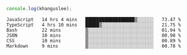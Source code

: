 ```js
console.log(khanguslee);
```

<!--START_SECTION:waka-->

```text
JavaScript   14 hrs 4 mins   ██████████████████▒░░░░░░   73.47 %
TypeScript   4 hrs 10 mins   █████▒░░░░░░░░░░░░░░░░░░░   21.75 %
Bash         22 mins         ▒░░░░░░░░░░░░░░░░░░░░░░░░   01.94 %
JSON         10 mins         ▒░░░░░░░░░░░░░░░░░░░░░░░░   00.90 %
CSS          10 mins         ▒░░░░░░░░░░░░░░░░░░░░░░░░   00.89 %
Markdown     9 mins          ▒░░░░░░░░░░░░░░░░░░░░░░░░   00.78 %
```

<!--END_SECTION:waka-->

<!--
**khanguslee/khanguslee** is a ✨ _special_ ✨ repository because its `README.md` (this file) appears on your GitHub profile.

Here are some ideas to get you started:

- 🔭 I’m currently working on ...
- 🌱 I’m currently learning ...
- 👯 I’m looking to collaborate on ...
- 🤔 I’m looking for help with ...
- 💬 Ask me about ...
- 📫 How to reach me: ...
- 😄 Pronouns: ...
- ⚡ Fun fact: ...
-->
